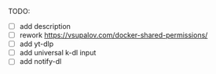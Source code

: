 TODO:
- [ ] add description
- [ ] rework https://vsupalov.com/docker-shared-permissions/
- [ ] add yt-dlp
- [ ] add universal k-dl input
- [ ] add notify-dl
